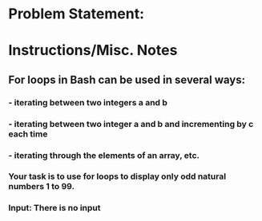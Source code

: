 # Problem Statement: 

# Instructions/Misc. Notes
## For loops in Bash can be used in several ways: 
### - iterating between two integers a and b 
### - iterating between two integer a and b and incrementing by c each time 
### - iterating through the elements of an array, etc.

### Your task is to use for loops to display only odd natural numbers 1 to 99.
### Input: There is no input
